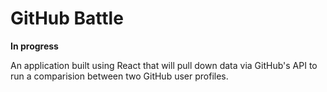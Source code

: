 # GitHub Battle

**In progress**

An application built using React that will pull down data via GitHub's API to run a comparision between two GitHub user profiles.
